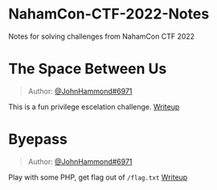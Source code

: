 # NahamCon-CTF-2022-Notes
Notes for solving challenges from NahamCon CTF 2022

# The Space Between Us 
> Author: [@JohnHammond#6971](https://www.youtube.com/channel/UCVeW9qkBjo3zosnqUbG7CFw)

This is a fun privilege escelation challenge.
[Writeup](TheSpacesBetweenUs.MD)

# Byepass
> Author: [@JohnHammond#6971](https://www.youtube.com/channel/UCVeW9qkBjo3zosnqUbG7CFw)

Play with some PHP, get flag out of `/flag.txt`
[Writeup](bypass.MD)
